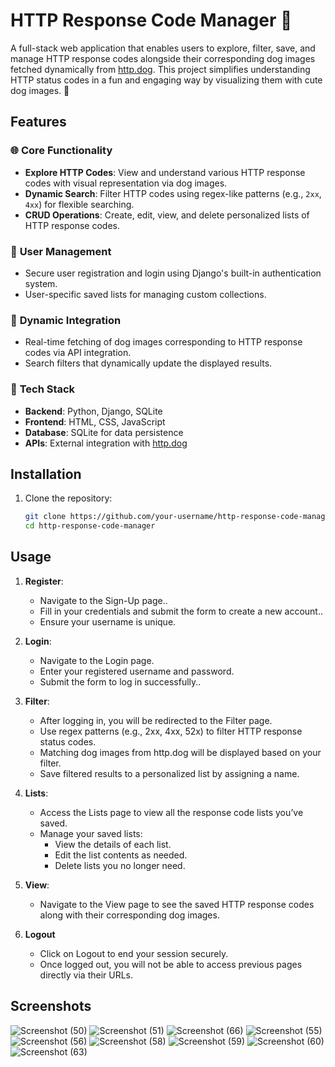 # HTTP Response Code Manager 🐾

A full-stack web application that enables users to explore, filter, save, and manage HTTP response codes alongside their corresponding dog images fetched dynamically from [http.dog](https://http.dog). This project simplifies understanding HTTP status codes in a fun and engaging way by visualizing them with cute dog images. 🐶

## Features

### 🌐 **Core Functionality**
- **Explore HTTP Codes**: View and understand various HTTP response codes with visual representation via dog images.
- **Dynamic Search**: Filter HTTP codes using regex-like patterns (e.g., `2xx`, `4xx`) for flexible searching.
- **CRUD Operations**: Create, edit, view, and delete personalized lists of HTTP response codes.

### 🔐 **User Management**
- Secure user registration and login using Django's built-in authentication system.
- User-specific saved lists for managing custom collections.

### 🚀 **Dynamic Integration**
- Real-time fetching of dog images corresponding to HTTP response codes via API integration.
- Search filters that dynamically update the displayed results.

### 🎨 **Tech Stack**
- **Backend**: Python, Django, SQLite
- **Frontend**: HTML, CSS, JavaScript
- **Database**: SQLite for data persistence
- **APIs**: External integration with [http.dog](https://http.dog)

## Installation

1. Clone the repository:
   ```bash
   git clone https://github.com/your-username/http-response-code-manager.git
   cd http-response-code-manager

## Usage
1. **Register**:
   - Navigate to the Sign-Up page..
   - Fill in your credentials and submit the form to create a new account..
   - Ensure your username is unique.

2. **Login**:
   - Navigate to the Login page.
   - Enter your registered username and password.
   - Submit the form to log in successfully..

3. **Filter**:
   - After logging in, you will be redirected to the Filter page.
   - Use regex patterns (e.g., 2xx, 4xx, 52x) to filter HTTP response status codes.
   - Matching dog images from http.dog will be displayed based on your filter.
   - Save filtered results to a personalized list by assigning a name.

4. **Lists**:
   - Access the Lists page to view all the response code lists you’ve saved.
   - Manage your saved lists:
       - View the details of each list.
       - Edit the list contents as needed.
       - Delete lists you no longer need.

5. **View**:
   - Navigate to the View page to see the saved HTTP response codes along with their corresponding dog images. 

6. **Logout** 
   - Click on Logout to end your session securely.
   - Once logged out, you will not be able to access previous pages directly via their URLs.

## **Screenshots**
![Screenshot (50)](https://github.com/user-attachments/assets/1926ed59-4dc7-4b39-b4c9-2a41c3379314)
![Screenshot (51)](https://github.com/user-attachments/assets/1b92d921-dfe8-4127-8bfd-bb39120f1245)
![Screenshot (66)](https://github.com/user-attachments/assets/6d5b28e6-e512-4251-83fd-7d2fa54e445a)
![Screenshot (55)](https://github.com/user-attachments/assets/cc9aaa66-e039-47ab-907c-8c9c3afa681f)
![Screenshot (56)](https://github.com/user-attachments/assets/6596b04e-7196-488e-afca-d6a69a039898)
![Screenshot (58)](https://github.com/user-attachments/assets/e6dc5117-a1be-4afc-a723-d5ab3937c8e3)
![Screenshot (59)](https://github.com/user-attachments/assets/0227bfcc-557b-41d1-bf17-d74854c5a344)
![Screenshot (60)](https://github.com/user-attachments/assets/269b3d23-10b5-46fb-ab7a-0982a458d509)
![Screenshot (63)](https://github.com/user-attachments/assets/14d83a0d-1178-4d99-b895-02ba23131a0e)










